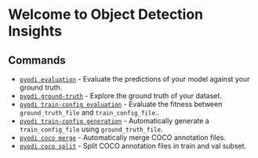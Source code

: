 # Welcome to Object Detection Insights

## Commands

* [`pyodi evaluation`](reference/apps/evaluation.md) - Evaluate the predictions of your model against your ground truth.
* [`pyodi ground-truth`](reference/apps/ground-truth.md) - Explore the ground truth of your dataset.
* [`pyodi train-config evaluation`](reference/apps/train-config-evaluation.md) - Evaluate the fitness between `ground_truth_file` and `train_config_file`..
* [`pyodi train-config generation`](reference/apps/train-config-generation.md) - Automatically generate a `train_config_file` using `ground_truth_file`.
* [`pyodi coco merge`](reference/apps/coco-merge.md) - Automatically merge COCO annotation files.
* [`pyodi coco split`](reference/apps/coco-split.md) - Split COCO annotation files in train and val subset.
